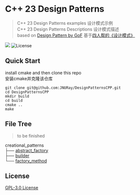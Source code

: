 # C++ 23 Design Patterns
> C++ 23 Design Patterns examples 设计模式示例  
> C++ 23 Design Patterns Descriptions 设计模式描述  
> based on [Design Pattern by GoF] 基于[四人帮的《设计模式》]

![](https://img.shields.io/badge/Language-C%2B%2B-blue)
![License](https://img.shields.io/badge/License-GPL-orange.svg)

## Quick Start
install cmake and then clone this repo  
安装cmake并克隆该仓库

```
git clone git@github.com:JNURay/DesignPatternsCPP.git
cd DesignPatternsCPP
mkdir build
cd build
cmake ..
make
```  

## File Tree
> to be finished

creational_patterns  
├── [abstract_factory](https://github.com/JNURay/DesignPatternsCPP/tree/main/creational_patterns/abstract_factory)  
├── [builder](https://github.com/JNURay/DesignPatternsCPP/tree/main/creational_patterns/builder)  
└── [factory_method](https://github.com/JNURay/DesignPatternsCPP/tree/main/creational_patterns/factory_method)

## License
[GPL-3.0 License](LICENSE)

[Design Pattern by GoF]: https://en.wikipedia.org/wiki/Design_Patterns
[四人帮的《设计模式》]: https://book.douban.com/subject/34262305/
